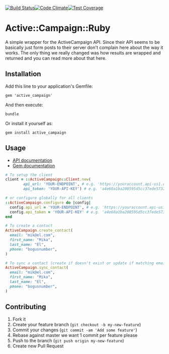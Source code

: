 [![Build Status](https://travis-ci.org/mhenrixon/active_campaign.svg?branch=master)](https://travis-ci.org/mhenrixon/active_campaign)[![Code Climate](https://codeclimate.com/github/mhenrixon/active_campaign/badges/gpa.svg)](https://codeclimate.com/github/mhenrixon/active_campaign)[![Test Coverage](https://codeclimate.com/github/mhenrixon/active_campaign/badges/coverage.svg)](https://codeclimate.com/github/mhenrixon/active_campaign/coverage)
# Active::Campaign::Ruby

A simple wrapper for the ActiveCampaign API. Since their API seems to be
basically just form posts to their server don't complain here about the way it
works. The only thing we really changed was how results are wrapped and
returned and you can read more about that here.

## Installation

Add this line to your application's Gemfile:

    gem 'active_campaign'

And then execute:

    bundle

Or install it yourself as:

    gem install active_campaign

## Usage

- [API documentation](https://developers.activecampaign.com/reference)
- [Gem documentation](https://mhenrixon.github.io/active_campaign)

```ruby
# To setup the client
client = ::ActiveCampaign::Client.new(
        api_url: 'YOUR-ENDPOINT', # e.g. 'https://youraccount.api-us1.com/api/3'
        api_token: 'YOUR-API-KEY') # e.g. 'a4e60a1ba200595d5cc37ede5732545184165e'

# or configure globally for all clients
::ActiveCampaign.configure do |config|
  config.api_url = 'YOUR-ENDPOINT', # e.g. 'https://youraccount.api-us1.com/api/3'
  config.api_token = 'YOUR-API-KEY' # e.g. 'a4e60a1ba200595d5cc37ede5732545184165e'
end

```

```ruby
# To create a contact
ActiveCampaign.create_contact(
  email: "mik@el.com", 
  first_name: "Mika",
  last_name: "El",
  phone: "bogusnumber",
)
```

```ruby
# To sync a contact (create if doesn't exist or update if matching email)
ActiveCampaign.sync_contact(
  email: "mik@el.com", 
  first_name: "Mika",
  last_name: "El",
  phone: "bogusnumber",
)
```

## Contributing

1. Fork it
2. Create your feature branch (`git checkout -b my-new-feature`)
3. Commit your changes (`git commit -am 'Add some feature'`)
4. Rebase against master we want 1 commit per feature please
5. Push to the branch (`git push origin my-new-feature`)
6. Create new Pull Request
